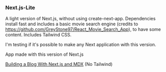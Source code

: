 ### Next.js-Lite

A light version of Next.js, without using create-next-app. Dependencies install fast and includes a basic movie search engine (credits to https://github.com/GreyStone97/React_Movie_Search_App), to have some content. Includes Tailwind CSS.

I'm testing if it's possible to make any Next application with this version.


App made with this version of Next.js

[Building a Blog With Next.js and MDX](https://github.com/garedan/pratice01-with-Next.js-Lite) (No Tailwind)